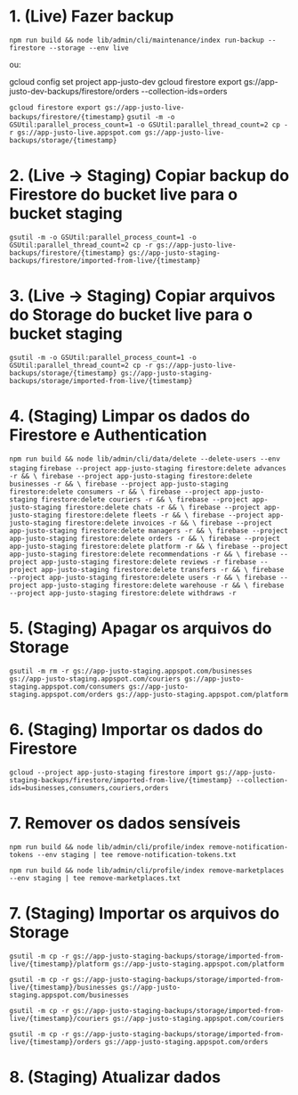 # 1. (Live) Fazer backup

`npm run build && node lib/admin/cli/maintenance/index run-backup --firestore --storage --env live`

ou:

gcloud config set project app-justo-dev
gcloud firestore export gs://app-justo-dev-backups/firestore/orders --collection-ids=orders

`gcloud firestore export gs://app-justo-live-backups/firestore/{timestamp}`
`gsutil -m -o GSUtil:parallel_process_count=1 -o GSUtil:parallel_thread_count=2 cp -r gs://app-justo-live.appspot.com gs://app-justo-live-backups/storage/{timestamp}`

# 2. (Live -> Staging) Copiar backup do Firestore do bucket live para o bucket staging

`gsutil -m -o GSUtil:parallel_process_count=1 -o GSUtil:parallel_thread_count=2 cp -r gs://app-justo-live-backups/firestore/{timestamp} gs://app-justo-staging-backups/firestore/imported-from-live/{timestamp}`

# 3. (Live -> Staging) Copiar arquivos do Storage do bucket live para o bucket staging

`gsutil -m -o GSUtil:parallel_process_count=1 -o GSUtil:parallel_thread_count=2 cp -r gs://app-justo-live-backups/storage/{timestamp} gs://app-justo-staging-backups/storage/imported-from-live/{timestamp}`

# 4. (Staging) Limpar os dados do Firestore e Authentication

`npm run build && node lib/admin/cli/data/delete --delete-users --env staging`
`
firebase --project app-justo-staging firestore:delete advances -r && \
firebase --project app-justo-staging firestore:delete businesses -r && \
firebase --project app-justo-staging firestore:delete consumers -r && \
firebase --project app-justo-staging firestore:delete couriers -r && \
firebase --project app-justo-staging firestore:delete chats -r && \
firebase --project app-justo-staging firestore:delete fleets -r && \
firebase --project app-justo-staging firestore:delete invoices -r && \
firebase --project app-justo-staging firestore:delete managers -r && \
firebase --project app-justo-staging firestore:delete orders -r && \
firebase --project app-justo-staging firestore:delete platform -r && \
firebase --project app-justo-staging firestore:delete recommendations -r && \
firebase --project app-justo-staging firestore:delete reviews -r
firebase --project app-justo-staging firestore:delete transfers -r && \
firebase --project app-justo-staging firestore:delete users -r && \
firebase --project app-justo-staging firestore:delete warehouse -r && \
firebase --project app-justo-staging firestore:delete withdraws -r
`

# 5. (Staging) Apagar os arquivos do Storage

`gsutil -m rm -r gs://app-justo-staging.appspot.com/businesses gs://app-justo-staging.appspot.com/couriers gs://app-justo-staging.appspot.com/consumers gs://app-justo-staging.appspot.com/orders gs://app-justo-staging.appspot.com/platform`

# 6. (Staging) Importar os dados do Firestore

`gcloud --project app-justo-staging firestore import gs://app-justo-staging-backups/firestore/imported-from-live/{timestamp} --collection-ids=businesses,consumers,couriers,orders`

# 7. Remover os dados sensíveis

`npm run build && node lib/admin/cli/profile/index remove-notification-tokens --env staging | tee remove-notification-tokens.txt`

`npm run build && node lib/admin/cli/profile/index remove-marketplaces --env staging | tee remove-marketplaces.txt`

# 7. (Staging) Importar os arquivos do Storage

`gsutil -m cp -r gs://app-justo-staging-backups/storage/imported-from-live/{timestamp}/platform gs://app-justo-staging.appspot.com/platform`

`gsutil -m cp -r gs://app-justo-staging-backups/storage/imported-from-live/{timestamp}/businesses gs://app-justo-staging.appspot.com/businesses`

`gsutil -m cp -r gs://app-justo-staging-backups/storage/imported-from-live/{timestamp}/couriers gs://app-justo-staging.appspot.com/couriers`

`gsutil -m cp -r gs://app-justo-staging-backups/storage/imported-from-live/{timestamp}/orders gs://app-justo-staging.appspot.com/orders`

# 8. (Staging) Atualizar dados